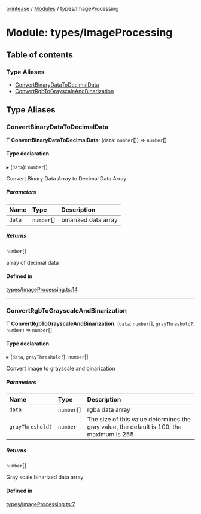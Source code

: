 [printease](../README.md) / [Modules](../modules.md) / types/ImageProcessing

# Module: types/ImageProcessing

## Table of contents

### Type Aliases

- [ConvertBinaryDataToDecimalData](types_ImageProcessing.md#convertbinarydatatodecimaldata)
- [ConvertRgbToGrayscaleAndBinarization](types_ImageProcessing.md#convertrgbtograyscaleandbinarization)

## Type Aliases

### ConvertBinaryDataToDecimalData

Ƭ **ConvertBinaryDataToDecimalData**: (`data`: `number`[]) => `number`[]

#### Type declaration

▸ (`data`): `number`[]

Convert Binary Data Array to Decimal Data Array

##### Parameters

| Name | Type | Description |
| :------ | :------ | :------ |
| `data` | `number`[] | binarized data array |

##### Returns

`number`[]

array of decimal data

#### Defined in

[types/ImageProcessing.ts:14](https://github.com/Liu-Jinshuai/printease/blob/26e3b3c/src/types/ImageProcessing.ts#L14)

___

### ConvertRgbToGrayscaleAndBinarization

Ƭ **ConvertRgbToGrayscaleAndBinarization**: (`data`: `number`[], `grayThreshold?`: `number`) => `number`[]

#### Type declaration

▸ (`data`, `grayThreshold?`): `number`[]

Convert image to grayscale and binarization

##### Parameters

| Name | Type | Description |
| :------ | :------ | :------ |
| `data` | `number`[] | rgba data array |
| `grayThreshold?` | `number` | The size of this value determines the gray value, the default is 100, the maximum is 255 |

##### Returns

`number`[]

Gray scale binarized data array

#### Defined in

[types/ImageProcessing.ts:7](https://github.com/Liu-Jinshuai/printease/blob/26e3b3c/src/types/ImageProcessing.ts#L7)
